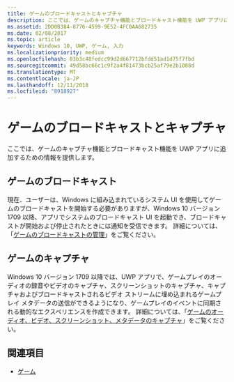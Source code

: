 ```yaml
---
title: ゲームのブロードキャストとキャプチャ
description: ここでは、ゲームのキャプチャ機能とブロードキャスト機能を UWP アプリに追加するための情報を提供します。
ms.assetid: 2DD0B384-8776-4599-9E52-4FC0AA682735
ms.date: 02/08/2017
ms.topic: article
keywords: Windows 10, UWP, ゲーム, 入力
ms.localizationpriority: medium
ms.openlocfilehash: 03b3c48fedcc99d2d667712bfdd51ad1d75f7fbd
ms.sourcegitcommit: 49d58bc66c1c9f2a4f81473bcb25af79e2b1088d
ms.translationtype: MT
ms.contentlocale: ja-JP
ms.lasthandoff: 12/11/2018
ms.locfileid: "8918927"
---
```

# <a name="game-broadcast-and-capture"></a>ゲームのブロードキャストとキャプチャ

ここでは、ゲームのキャプチャ機能とブロードキャスト機能を UWP アプリに追加するための情報を提供します。

## <a name="game-broadcasting"></a>ゲームのブロードキャスト
現在、ユーザーは、Windows に組み込まれているシステム UI を使用してゲームのブロードキャストを開始する必要がありますが、Windows 10 バージョン 1709 以降、アプリでシステムのブロードキャスト UI を起動でき、ブロードキャストが開始および停止されたときには通知を受信できます。 詳細については、「[ゲームのブロードキャストの管理](manage-game-broadcasting.md)」をご覧ください。

## <a name="game-capture"></a>ゲームのキャプチャ
Windows 10 バージョン 1709 以降では、UWP アプリで、ゲームプレイのオーディオの録音やビデオのキャプチャ、スクリーンショットのキャプチャ、キャプチャおよびブロードキャストされるビデオ ストリームに埋め込まれるゲームプレイ メタデータの送信ができるようになり、ゲームプレイのイベントに同期される動的なエクスペリエンスを作成できます。 詳細については、「[ゲームのオーディオ、ビデオ、スクリーンショット、メタデータのキャプチャ](capture-game-audio-video-screenshots-and-metadata.md)」をご覧ください。



## <a name="see-also"></a>関連項目

* [ゲーム](index.md)